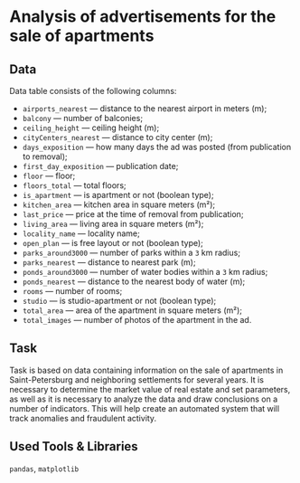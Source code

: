 # Analysis of advertisements for the sale of apartments


## Data

Data table consists of the following columns:

- `airports_nearest` — distance to the nearest airport in meters (m);
- `balcony` — number of balconies;
- `ceiling_height` — ceiling height (m);
- `cityCenters_nearest` — distance to city center (m);
- `days_exposition` — how many days the ad was posted (from publication to removal);
- `first_day_exposition` — publication date;
- `floor` — floor;
- `floors_total` — total floors;
- `is_apartment` — is apartment or not (boolean type);
- `kitchen_area` — kitchen area in square meters (m²);
- `last_price` — price at the time of removal from publication;
- `living_area` — living area in square meters (m²);
- `locality_name` — locality name;
- `open_plan` — is free layout or not (boolean type);
- `parks_around3000` — number of parks within a `3` km radius;
- `parks_nearest` — distance to nearest park (m);
- `ponds_around3000` — number of water bodies within a `3` km radius; 
- `ponds_nearest` — distance to the nearest body of water (m);
- `rooms` — number of rooms;
- `studio` — is studio-apartment or not (boolean type);
- `total_area` — area of ​​the apartment in square meters (m²);
- `total_images` — number of photos of the apartment in the ad.

## Task

Task is based on data containing information on the sale of apartments in Saint-Petersburg and neighboring settlements for several years. It is necessary to determine the market value of real estate and set parameters, as well as it is necessary to analyze the data and draw conclusions on a number of indicators. This will help create an automated system that will track anomalies and fraudulent activity.

## Used Tools & Libraries
`pandas`, `matplotlib`
